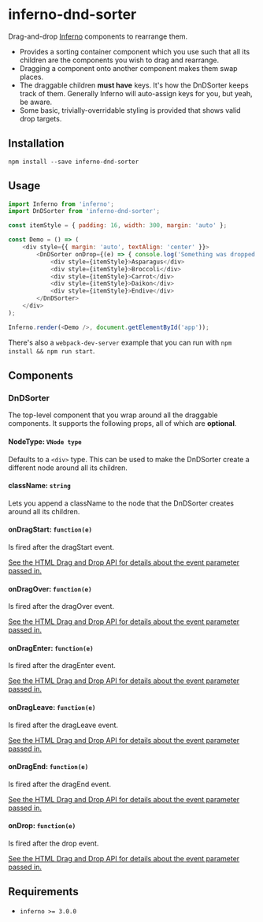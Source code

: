 # inferno-dnd-sorter
Drag-and-drop [Inferno](https://github.com/infernojs/inferno) components to rearrange them.

- Provides a sorting container component which you use such that all its children are the
  components you wish to drag and rearrange.
- Dragging a component onto another component makes them swap places.
- The draggable children **must have** keys. It's how the DnDSorter keeps track of them.
  Generally Inferno will auto-assign keys for you, but yeah, be aware.
- Some basic, trivially-overridable styling is provided that shows valid drop targets.

## Installation
`npm install --save inferno-dnd-sorter`

## Usage
```js
import Inferno from 'inferno';
import DnDSorter from 'inferno-dnd-sorter';

const itemStyle = { padding: 16, width: 300, margin: 'auto' };

const Demo = () => (
    <div style={{ margin: 'auto', textAlign: 'center' }}>
        <DnDSorter onDrop={(e) => { console.log('Something was dropped!'); }}>
            <div style={itemStyle}>Asparagus</div>
            <div style={itemStyle}>Broccoli</div>
            <div style={itemStyle}>Carrot</div>
            <div style={itemStyle}>Daikon</div>
            <div style={itemStyle}>Endive</div>
        </DnDSorter>
    </div>
);

Inferno.render(<Demo />, document.getElementById('app'));
```

There's also a `webpack-dev-server` example that you can run with `npm install && npm run start`.

## Components

### DnDSorter
The top-level component that you wrap around all the draggable components. It supports the following props, all of which are **optional**.

#### NodeType: `VNode type`
Defaults to a `<div>` type. This can be used to make the DnDSorter create a different node around all its children.

#### className: `string`
Lets you append a className to the node that the DnDSorter creates around all its children.

#### onDragStart: `function(e)`
Is fired after the dragStart event.

[See the HTML Drag and Drop API for details about the event parameter passed in.](https://developer.mozilla.org/en-US/docs/Web/API/HTML_Drag_and_Drop_API)

#### onDragOver: `function(e)`
Is fired after the dragOver event.

[See the HTML Drag and Drop API for details about the event parameter passed in.](https://developer.mozilla.org/en-US/docs/Web/API/HTML_Drag_and_Drop_API)

#### onDragEnter: `function(e)`
Is fired after the dragEnter event.

[See the HTML Drag and Drop API for details about the event parameter passed in.](https://developer.mozilla.org/en-US/docs/Web/API/HTML_Drag_and_Drop_API)

#### onDragLeave: `function(e)`
Is fired after the dragLeave event.

[See the HTML Drag and Drop API for details about the event parameter passed in.](https://developer.mozilla.org/en-US/docs/Web/API/HTML_Drag_and_Drop_API)

#### onDragEnd: `function(e)`
Is fired after the dragEnd event.

[See the HTML Drag and Drop API for details about the event parameter passed in.](https://developer.mozilla.org/en-US/docs/Web/API/HTML_Drag_and_Drop_API)

#### onDrop: `function(e)`
Is fired after the drop event.

[See the HTML Drag and Drop API for details about the event parameter passed in.](https://developer.mozilla.org/en-US/docs/Web/API/HTML_Drag_and_Drop_API)

## Requirements
- `inferno >= 3.0.0`
